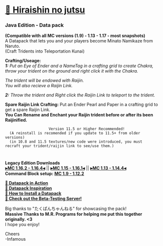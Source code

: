 # [🎥 Hiraishin no jutsu](https://youtu.be/dOuJNRJvqmY)
### Java Edition - Data pack  

**(Compatible with all MC versions (1.9) - 1.13 - 1.17 - most snapshots)**  
A Datapack that lets you and your players become Minato Namikaze from Naruto.    
      (Craft Tridents into Teleportation Kunai)  

**Crafting/Useage:**   
_**1:** Put an Eye of Ender and a NameTag in a crafting grid to create Chakra, throw your trident on the ground and right click it with the Chakra._   

_The trident will be endowed with Raijin.   
You will also recieve a Raijin Link._  

_**2:** Throw the trident and Right click the Raijin Link to teleport to the trident._    

**Spare Raijin Link Crafting:** Put an Ender Pearl and Paper in a crafting grid to get a spare Raijin Link.    
      **You Can Rename and Enchant your Raijin trident before or after its been Raijinified.**  

                        Version 11.5 or Higher Recommended!  
      (A reinstall is recomended if you update to 11.5+ from older versions)  
      (in 10.8 and 11.5 textures/new code were introduced, you must recraft your trident/raijin link to see/use them.)

#
**Legacy Edition Downloads**  
**[⫸MC 1.16.2 - 1.16.4⫷](https://github.com/InfamousMusicify/Flying-Raijin/raw/Legacy/Raijin%20LV0.3.zip)** || **[⫸MC 1.15 - 1.16.1⫷](https://github.com/InfamousMusicify/Flying-Raijin/raw/Legacy/Raijin%20LV0.2.zip)** || **[⫸MC 1.13 - 1.14.4⫷](https://github.com/InfamousMusicify/Flying-Raijin/raw/Legacy/Raijin%20LV0.1.zip)**    
**Command Block setup:** **[MC 1.9 - 1.12.2](https://github.com/InfamousMusicify/Flying-Raijin/tree/MC-1.11-1.12.2)**  

**[🔗 Datapack in Action](https://youtu.be/dOuJNRJvqmY)  
[🔗 Datapack Inspiration](https://youtu.be/Fd_vSRkGlv8)  
[🔗 How to Install a Datapack](https://www.youtube.com/watch?v=4Dxzw12TQcg)    
[🔗 Check out the Beta-Testing Server!](https://bit.ly/2TizsgS)**  

Big thanks to "たくぱんちゃんねる" for showcasing the pack!  
**Massive Thanks to M.R. Programs for helping me put this together originally. <3**  
I hope you enjoy!  

Cheers  
-Infamous
